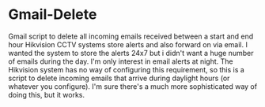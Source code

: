 # Gmail-Delete
Gmail script to delete all incoming emails received between a start and end hour
Hikvision CCTV systems store alerts and also forward on via email.  I wanted the system to store the alerts 24x7 but i didn't want a huge 
number of emails during the day.  I'm only interest in email alerts at night.  The Hikvision system has no way of configuring this requirement,
so this is a script to delete incoming emails that arrive during daylight hours (or whatever you configure).
I'm sure there's a much more sophisticated way of doing this, but it works.  
